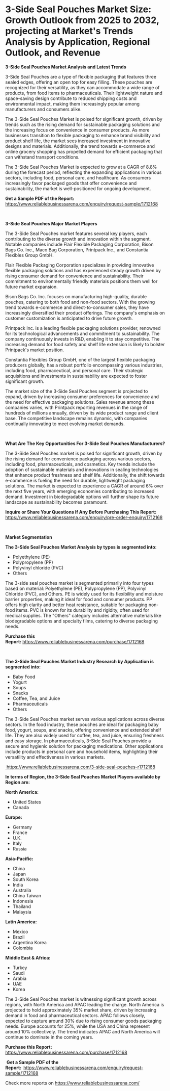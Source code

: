 <p><h1>3-Side Seal Pouches Market Size: Growth Outlook from 2025 to 2032, projecting at Market's Trends Analysis by Application, Regional Outlook, and Revenue</h1></p><p><strong>3-Side Seal Pouches Market Analysis and Latest Trends</strong></p>
<p><p>3-Side Seal Pouches are a type of flexible packaging that features three sealed edges, offering an open top for easy filling. These pouches are recognized for their versatility, as they can accommodate a wide range of products, from food items to pharmaceuticals. Their lightweight nature and space-saving design contribute to reduced shipping costs and environmental impact, making them increasingly popular among manufacturers and consumers alike.</p><p>The 3-Side Seal Pouches Market is poised for significant growth, driven by trends such as the rising demand for sustainable packaging solutions and the increasing focus on convenience in consumer products. As more businesses transition to flexible packaging to enhance brand visibility and product shelf life, the market sees increased investment in innovative designs and materials. Additionally, the trend towards e-commerce and online grocery shopping has propelled demand for efficient packaging that can withstand transport conditions.</p><p>The 3-Side Seal Pouches Market is expected to grow at a CAGR of 8.8% during the forecast period, reflecting the expanding applications in various sectors, including food, personal care, and healthcare. As consumers increasingly favor packaged goods that offer convenience and sustainability, the market is well-positioned for ongoing development.</p></p>
<p><strong>Get a Sample PDF of the Report:&nbsp;</strong> <a href="https://www.reliablebusinessarena.com/enquiry/request-sample/1712168?utm_campaign=3289&utm_medium=2&utm_source=Github&utm_content=ia&utm_term=27032025&utm_id=3-side-seal-pouches">https://www.reliablebusinessarena.com/enquiry/request-sample/1712168</a></p>
<p>&nbsp;</p>
<p><strong>3-Side Seal Pouches Major Market Players</strong></p>
<p><p>The 3-Side Seal Pouches market features several key players, each contributing to the diverse growth and innovation within the segment. Notable companies include Flair Flexible Packaging Corporation, Bison Bags Co. Inc., Maco Bag Corporation, Printpack Inc., and Constantia Flexibles Group GmbH.</p><p>Flair Flexible Packaging Corporation specializes in providing innovative flexible packaging solutions and has experienced steady growth driven by rising consumer demand for convenience and sustainability. Their commitment to environmentally friendly materials positions them well for future market expansion.</p><p>Bison Bags Co. Inc. focuses on manufacturing high-quality, durable pouches, catering to both food and non-food sectors. With the growing trend towards e-commerce and direct-to-consumer sales, they have increasingly diversified their product offerings. The company's emphasis on customer customization is anticipated to drive future growth.</p><p>Printpack Inc. is a leading flexible packaging solutions provider, renowned for its technological advancements and commitment to sustainability. The company continuously invests in R&D, enabling it to stay competitive. The increasing demand for food safety and shelf life extension is likely to bolster Printpack's market position.</p><p>Constantia Flexibles Group GmbH, one of the largest flexible packaging producers globally, has a robust portfolio encompassing various industries, including food, pharmaceutical, and personal care. Their strategic acquisitions and investments in sustainability are expected to foster significant growth.</p><p>The market size of the 3-Side Seal Pouches segment is projected to expand, driven by increasing consumer preferences for convenience and the need for effective packaging solutions. Sales revenue among these companies varies, with Printpack reporting revenues in the range of hundreds of millions annually, driven by its wide product range and client base. The competitive landscape remains dynamic, with companies continually innovating to meet evolving market demands.</p></p>
<p>&nbsp;</p>
<p><strong>What Are The Key Opportunities For 3-Side Seal Pouches Manufacturers?</strong></p>
<p><p>The 3-Side Seal Pouches market is poised for significant growth, driven by the rising demand for convenience packaging across various sectors, including food, pharmaceuticals, and cosmetics. Key trends include the adoption of sustainable materials and innovations in sealing technologies that enhance product freshness and shelf life. Additionally, the shift towards e-commerce is fueling the need for durable, lightweight packaging solutions. The market is expected to experience a CAGR of around 6% over the next five years, with emerging economies contributing to increased demand. Investment in biodegradable options will further shape its future landscape as sustainability becomes paramount.</p></p>
<p><strong>Inquire or Share Your Questions If Any Before Purchasing This Report:</strong> <a href="https://www.reliablebusinessarena.com/enquiry/pre-order-enquiry/1712168?utm_campaign=3289&utm_medium=2&utm_source=Github&utm_content=ia&utm_term=27032025&utm_id=3-side-seal-pouches">https://www.reliablebusinessarena.com/enquiry/pre-order-enquiry/1712168</a></p>
<p>&nbsp;</p>
<p><strong>Market Segmentation</strong></p>
<p><strong>The 3-Side Seal Pouches Market Analysis by types is segmented into:</strong></p>
<p><ul><li>Polyethylene (PE)</li><li>Polypropylene (PP)</li><li>Polyvinyl chloride (PVC)</li><li>Others</li></ul></p>
<p><p>The 3-side seal pouches market is segmented primarily into four types based on material: Polyethylene (PE), Polypropylene (PP), Polyvinyl Chloride (PVC), and Others. PE is widely used for its flexibility and moisture barrier properties, making it ideal for food and consumer products. PP offers high clarity and better heat resistance, suitable for packaging non-food items. PVC is known for its durability and rigidity, often used for medical supplies. The "Others" category includes alternative materials like biodegradable options and specialty films, catering to diverse packaging needs.</p></p>
<p><strong>Purchase this Report:&nbsp;</strong><a href="https://www.reliablebusinessarena.com/purchase/1712168?utm_campaign=3289&utm_medium=2&utm_source=Github&utm_content=ia&utm_term=27032025&utm_id=3-side-seal-pouches">https://www.reliablebusinessarena.com/purchase/1712168</a></p>
<p>&nbsp;</p>
<p><strong>The 3-Side Seal Pouches Market Industry Research by Application is segmented into:</strong></p>
<p><ul><li>Baby Food</li><li>Yogurt</li><li>Soups</li><li>Snacks</li><li>Coffee, Tea, and Juice</li><li>Pharmaceuticals</li><li>Others</li></ul></p>
<p><p>The 3-Side Seal Pouches market serves various applications across diverse sectors. In the food industry, these pouches are ideal for packaging baby food, yogurt, soups, and snacks, offering convenience and extended shelf life. They are also widely used for coffee, tea, and juice, ensuring freshness and easy storage. In pharmaceuticals, 3-Side Seal Pouches provide a secure and hygienic solution for packaging medications. Other applications include products in personal care and household items, highlighting their versatility and effectiveness in various markets.</p></p>
<p><a href="https://www.reliablebusinessarena.com/3-side-seal-pouches-r1712168?utm_campaign=3289&utm_medium=2&utm_source=Github&utm_content=ia&utm_term=27032025&utm_id=3-side-seal-pouches">&nbsp;https://www.reliablebusinessarena.com/3-side-seal-pouches-r1712168</a></p>
<p><strong>In terms of Region, the 3-Side Seal Pouches Market Players available by Region are:</strong></p>
<p>
    <p> <strong> North America: </strong>
        <ul>
            <li>United States</li>
            <li>Canada</li>
        </ul>
        </p> 
    <p> <strong> Europe: </strong>
        <ul>
            <li>Germany</li>
            <li>France</li>
            <li>U.K.</li>
            <li>Italy</li>
            <li>Russia</li>
        </ul>
        </p> 
    <p> <strong> Asia-Pacific: </strong>
        <ul>
            <li>China</li>
            <li>Japan</li>
            <li>South Korea</li>
            <li>India</li>
            <li>Australia</li>
            <li>China Taiwan</li>
            <li>Indonesia</li>
            <li>Thailand</li>
            <li>Malaysia</li>
        </ul>
        </p> 
    <p> <strong> Latin America: </strong>
        <ul>
            <li>Mexico</li>
            <li>Brazil</li>
            <li>Argentina Korea</li>
            <li>Colombia</li>
        </ul>
        </p> 
    <p> <strong> Middle East & Africa: </strong>
        <ul>
            <li>Turkey</li>
            <li>Saudi</li>
            <li>Arabia</li>
            <li>UAE</li>
            <li>Korea</li>
        </ul>
    </p>
    </p>
<p><p>The 3-Side Seal Pouches market is witnessing significant growth across regions, with North America and APAC leading the charge. North America is projected to hold approximately 35% market share, driven by increasing demand in food and pharmaceutical sectors. APAC follows closely, expected to capture around 30% due to rising consumer goods packaging needs. Europe accounts for 25%, while the USA and China represent around 10% collectively. The trend indicates APAC and North America will continue to dominate in the coming years.</p></p>
<p><strong>Purchase this Report: </strong><a href="https://www.reliablebusinessarena.com/purchase/1712168?utm_campaign=3289&utm_medium=2&utm_source=Github&utm_content=ia&utm_term=27032025&utm_id=3-side-seal-pouches">https://www.reliablebusinessarena.com/purchase/1712168</a></p>
<p>&nbsp;<strong>Get a Sample PDF of the Report:&nbsp;&nbsp;</strong><a href="https://www.reliablebusinessarena.com/enquiry/request-sample/1712168?utm_campaign=3289&utm_medium=2&utm_source=Github&utm_content=ia&utm_term=27032025&utm_id=3-side-seal-pouches">https://www.reliablebusinessarena.com/enquiry/request-sample/1712168</a></p>
<p><strong></strong></p>
<p>Check more reports on <a href="https://www.reliablebusinessarena.com/?utm_campaign=3289&utm_medium=2&utm_source=Github&utm_content=ia&utm_term=27032025&utm_id=3-side-seal-pouches">https://www.reliablebusinessarena.com/</a></p>